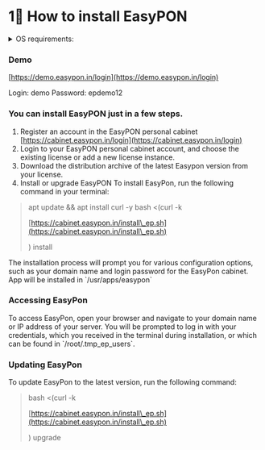 # 1⃣ How to install EasyPON

<details>

<summary>OS requirements:</summary>

OS: Debian 11

RAM: 4GB

Storage: 30GB

</details>

### Demo

[https://demo.easypon.in/login](https://demo.easypon.in/login)

Login: demo Password: epdemo12

### You can install EasyPON just in a few steps.

1. Register an account in the EasyPON personal cabinet [https://cabinet.easypon.in/login](https://cabinet.easypon.in/login)
2. Login to your EasyPON personal cabinet account, and choose the existing license or add a new license instance.
3. Download the distribution archive of the latest Easypon version from your license.
4. Install or upgrade EasyPON To install EasyPon, run the following command in your terminal:

> apt update && apt install curl -y bash <(curl -k
>
> [https://cabinet.easypon.in/install\_ep.sh](https://cabinet.easypon.in/install\_ep.sh)
>
> ) install

The installation process will prompt you for various configuration options, such as your domain name and login password for the EasyPon cabinet. App will be installed in \`/usr/apps/easypon\`

### Accessing EasyPon

To access EasyPon, open your browser and navigate to your domain name or IP address of your server. You will be prompted to log in with your credentials, which you received in the terminal during installation, or which can be found in \`/root/.tmp\_ep\_users\`.

### Updating EasyPon

To update EasyPon to the latest version, run the following command:

> bash <(curl -k
>
> [https://cabinet.easypon.in/install\_ep.sh](https://cabinet.easypon.in/install\_ep.sh)
>
> ) upgrade
